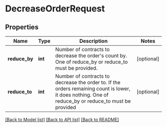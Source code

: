 # DecreaseOrderRequest

## Properties
Name | Type | Description | Notes
------------ | ------------- | ------------- | -------------
**reduce_by** | **int** | Number of contracts to decrease the order&#x27;s count by. One of reduce_by or reduce_to must be provided. | [optional] 
**reduce_to** | **int** | Number of contracts to decrease the order to.  If the orders remaining count is lower, it does nothing. One of reduce_by or reduce_to must be provided | [optional] 

[[Back to Model list]](../README.md#documentation-for-models) [[Back to API list]](../README.md#documentation-for-api-endpoints) [[Back to README]](../README.md)

